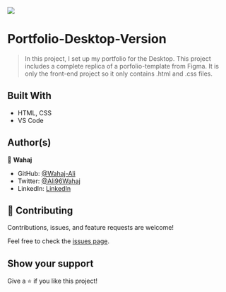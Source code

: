 
![](https://img.shields.io/badge/Microverse-blueviolet)

# Portfolio-Desktop-Version

> In this project, I set up my portfolio for the Desktop. This project includes a complete replica of a porfolio-template from Figma. It is only the front-end project so it only contains .html and .css files.


## Built With

- HTML, CSS
- VS Code



## Author(s)

👤 **Wahaj**

- GitHub: [@Wahaj-Ali](https://github.com/Wahaj-Ali)
- Twitter: [@Ali96Wahaj](https://twitter.com/Ali96Wahaj)
- LinkedIn: [LinkedIn](https://www.linkedin.com/in/wahaj-ali-82b9b1164)



## 🤝 Contributing

Contributions, issues, and feature requests are welcome!

Feel free to check the [issues page](https://github.com/Wahaj-Ali/Portfolio-Desktop-Version/issues).

## Show your support

Give a ⭐️ if you like this project!




